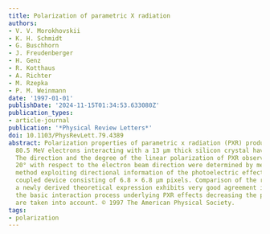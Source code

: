 ```yaml
---
title: Polarization of parametric X radiation
authors:
- V. V. Morokhovskii
- K. H. Schmidt
- G. Buschhorn
- J. Freudenberger
- H. Genz
- R. Kotthaus
- A. Richter
- M. Rzepka
- P. M. Weinmann
date: '1997-01-01'
publishDate: '2024-11-15T01:34:53.633080Z'
publication_types:
- article-journal
publication: '*Physical Review Letters*'
doi: 10.1103/PhysRevLett.79.4389
abstract: Polarization properties of parametric x radiation (PXR) produced by E0 =
  80.5 MeV electrons interacting with a 13 μm thick silicon crystal have been investigated.
  The direction and the degree of the linear polarization of PXR observed at about
  20° with respect to the electron beam direction were determined by means of a novel
  method exploiting directional information of the photoelectric effect in a charge
  coupled device consisting of 6.8 × 6.8 μm pixels. Comparison of the results with
  a newly derived theoretical expression exhibits very good agreement if on top of
  the basic interaction process underlying PXR effects decreasing the polarization
  are taken into account. © 1997 The American Physical Society.
tags:
- polarization
---
```

